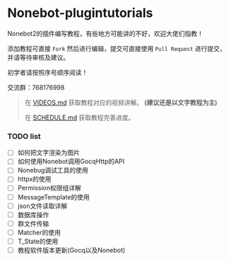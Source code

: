 # Nonebot-plugintutorials
Nonebot2的插件编写教程，有些地方可能讲的不好，欢迎大佬们指教！

添加教程可直接 `Fork` 然后进行编辑，提交可直接使用 `Pull Request` 进行提交，并请等待审核及建议。

初学者请按照序号顺序阅读！

交流群：768176998

> 在 [VIDEOS.md](VIDEOS.md) 获取教程对应的视频讲解。 **(建议还是以文字教程为主)**
>
> 在 [SCHEDULE.md](SCHEDULE.md) 获取教程完善进度。

### TODO list

- [ ] 如何把文字渲染为图片
- [ ] 如何使用Nonebot调用GocqHttp的API
- [ ] Nonebug调试工具的使用
- [ ] httpx的使用
- [ ] Permission权限组详解
- [ ] MessageTemplate的使用
- [ ] json文件读取详解
- [ ] 数据库操作
- [ ] 群文件传输
- [ ] Matcher的使用
- [ ] T_State的使用
- [ ] 教程软件版本更新(Gocq以及Nonebot)
